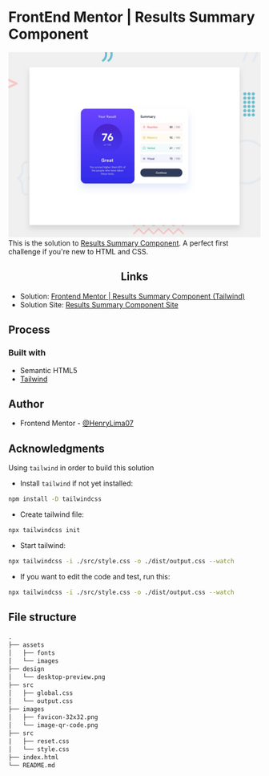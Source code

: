 # FrontEnd Mentor | Results Summary Component

![](./design/desktop-preview.jpg)
This is the solution to [Results Summary Component](https://www.frontendmentor.io/challenges/results-summary-component-CE_K6s0maV/hub). A perfect first challenge if you're new to HTML and CSS.

<h2 align="center">Links</h2>

-   Solution: [Frontend Mentor | Results Summary Component (Tailwind)](https://www.frontendmentor.io/solutions/results-summary-component-RKcrw18OOH)
-   Solution Site: [Results Summary Component Site](https://frontend-mentor-theta-ten.vercel.app/results-summary-component-main/index.html)

## Process

### Built with

-   Semantic HTML5
-   [Tailwind](https://tailwindcss.com/docs/installation)

## Author

-   Frontend Mentor - [@HenryLima07](https://www.frontendmentor.io/profile/HenryLima07)

## Acknowledgments

Using `tailwind` in order to build this solution

-   Install `tailwind` if not yet installed:

```bash
npm install -D tailwindcss
```

-   Create tailwind file:

```bash
npx tailwindcss init
```

-   Start tailwind:

```bash
npx tailwindcss -i ./src/style.css -o ./dist/output.css --watch
```

-   If you want to edit the code and test, run this:

```bash
npx tailwindcss -i ./src/style.css -o ./dist/output.css --watch
```

## File structure

```
.
├── assets
│   ├── fonts
│   └── images
├── design
│   └── desktop-preview.png
├── src
│   ├── global.css
│   └── output.css
├── images
│   ├── favicon-32x32.png
│   └── image-qr-code.png
├── src
|   ├── reset.css
│   └── style.css
├── index.html
└── README.md
```
